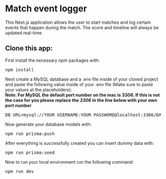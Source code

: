 # Match event logger
This Next.js application allows the user to start matches and log certain events that happen during the match. The score and timeline will always be updated real-time.
## Clone this app:
First install the necessary npm packages with:
<pre>npm install</pre>
Next create a MySQL database and a .env file inside of your cloned project and paste the following value inside of your .env file (Make sure to paste your values at the placeholders):<br>
**Note: For MySQL the default port number on the mac is 3306. If this is not the case for you please replace the *3306* in the line below with your own port number**
<pre>DB_URL=mysql://YOUR_USERNAME:YOUR_PASSWORD@localhost:3306/DATABASE_NAME</pre>
Now generate your database models with:
<pre>npm run prisma:push</pre>
After everything is successfully created you can insert dummy data with:
<pre>npm run prisma:seed</pre>
Now to run your local environment run the following command:
<pre>npm run dev</pre>
